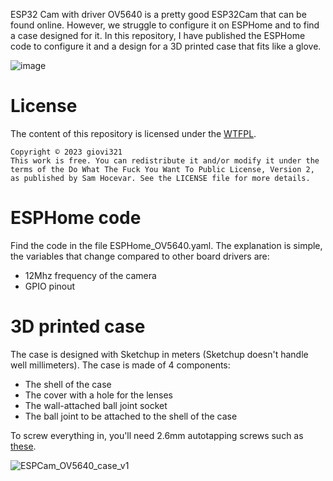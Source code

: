 ESP32 Cam with driver OV5640 is a pretty good ESP32Cam that can be found online.
However, we struggle to configure it on ESPHome and to find a case designed for it.
In this repository, I have published the ESPHome code to configure it and a design for a 3D printed case that fits like a glove.

![image](https://github.com/giovi321/ESP32-cam-OV5640/assets/6443515/f90ed446-8e4a-454d-bb1e-a4d755ac3189)


# License
The content of this repository is licensed under the [WTFPL](http://www.wtfpl.net/).

```
Copyright © 2023 giovi321
This work is free. You can redistribute it and/or modify it under the
terms of the Do What The Fuck You Want To Public License, Version 2,
as published by Sam Hocevar. See the LICENSE file for more details.
```

# ESPHome code
Find the code in the file ESPHome_OV5640.yaml.
The explanation is simple, the variables that change compared to other board drivers are:
- 12Mhz frequency of the camera
- GPIO pinout

# 3D printed case
The case is designed with Sketchup in meters (Sketchup doesn't handle well millimeters).
The case is made of 4 components:
- The shell of the case
- The cover with a hole for the lenses
- The wall-attached ball joint socket
- The ball joint to be attached to the shell of the case

To screw everything in, you'll need 2.6mm autotapping screws such as [these](https://www.aliexpress.com/item/1005003330377202.html).

![ESPCam_OV5640_case_v1](https://github.com/giovi321/ESP32-cam-OV5640/assets/6443515/53e716f2-12ed-4c58-8251-7aab297eb73b)

